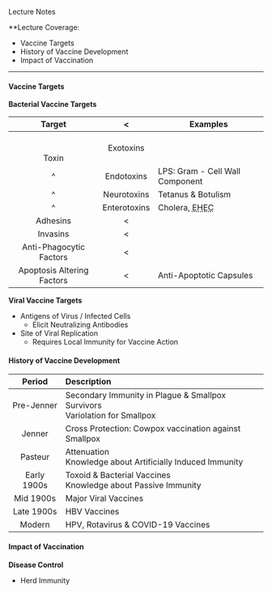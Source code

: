 Lecture Notes

**Lecture Coverage:
- Vaccine Targets
- History of Vaccine Development
- Impact of Vaccination

---
#### **Vaccine Targets**
**Bacterial Vaccine Targets**

|           Target           |      <       | Examples                                                     |
| :------------------------: | :----------: | ------------------------------------------------------------ |
|       <br><br>Toxin        |  Exotoxins   |                                                              |
|             ^              |  Endotoxins  | LPS: Gram - Cell Wall Component                              |
|             ^              | Neurotoxins  | Tetanus & Botulism                                           |
|             ^              | Enterotoxins | Cholera, <abbr Title="Enterohemorrhagic E. Coli">EHEC</abbr> |
|          Adhesins          |      <       |                                                              |
|          Invasins          |      <       |                                                              |
|  Anti-Phagocytic Factors   |      <       |                                                              |
| Apoptosis Altering Factors |      <       | Anti-Apoptotic Capsules                                      |

**Viral Vaccine Targets**
- Antigens of Virus / Infected Cells
	- Elicit Neutralizing Antibodies
- Site of Viral Replication
	- Requires Local Immunity for Vaccine Action


#### **History of Vaccine Development**

|   Period    | Description                                                                   |
| :---------: | :---------------------------------------------------------------------------- |
| Pre-Jenner  | Secondary Immunity in Plague & Smallpox Survivors<br>Variolation for Smallpox |
|   Jenner    | Cross Protection: Cowpox vaccination against Smallpox                         |
|   Pasteur   | Attenuation<br>Knowledge about Artificially Induced Immunity                  |
| Early 1900s | Toxoid & Bacterial Vaccines<br>Knowledge about Passive Immunity               |
|  Mid 1900s  | Major Viral Vaccines                                                          |
| Late 1900s  | HBV Vaccines                                                                  |
|   Modern    | HPV, Rotavirus & COVID-19 Vaccines                                            |


#### **Impact of Vaccination**
**Disease Control**
- Herd Immunity

